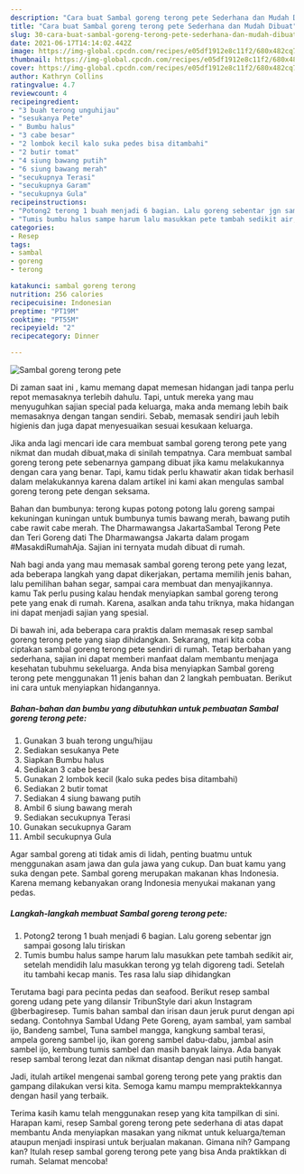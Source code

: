```yaml
---
description: "Cara buat Sambal goreng terong pete Sederhana dan Mudah Dibuat"
title: "Cara buat Sambal goreng terong pete Sederhana dan Mudah Dibuat"
slug: 30-cara-buat-sambal-goreng-terong-pete-sederhana-dan-mudah-dibuat
date: 2021-06-17T14:14:02.442Z
image: https://img-global.cpcdn.com/recipes/e05df1912e8c11f2/680x482cq70/sambal-goreng-terong-pete-foto-resep-utama.jpg
thumbnail: https://img-global.cpcdn.com/recipes/e05df1912e8c11f2/680x482cq70/sambal-goreng-terong-pete-foto-resep-utama.jpg
cover: https://img-global.cpcdn.com/recipes/e05df1912e8c11f2/680x482cq70/sambal-goreng-terong-pete-foto-resep-utama.jpg
author: Kathryn Collins
ratingvalue: 4.7
reviewcount: 4
recipeingredient:
- "3 buah terong unguhijau"
- "sesukanya Pete"
- " Bumbu halus"
- "3 cabe besar"
- "2 lombok kecil kalo suka pedes bisa ditambahi"
- "2 butir tomat"
- "4 siung bawang putih"
- "6 siung bawang merah"
- "secukupnya Terasi"
- "secukupnya Garam"
- "secukupnya Gula"
recipeinstructions:
- "Potong2 terong 1 buah menjadi 6 bagian. Lalu goreng sebentar jgn sampai gosong lalu tiriskan"
- "Tumis bumbu halus sampe harum lalu masukkan pete tambah sedikit air, setelah mendidih lalu masukkan terong yg telah digoreng tadi. Setelah itu tambahi kecap manis. Tes rasa lalu siap dihidangkan"
categories:
- Resep
tags:
- sambal
- goreng
- terong

katakunci: sambal goreng terong 
nutrition: 256 calories
recipecuisine: Indonesian
preptime: "PT19M"
cooktime: "PT55M"
recipeyield: "2"
recipecategory: Dinner

---
```



![Sambal goreng terong pete](https://img-global.cpcdn.com/recipes/e05df1912e8c11f2/680x482cq70/sambal-goreng-terong-pete-foto-resep-utama.jpg)

Di zaman  saat ini , kamu memang dapat memesan hidangan jadi tanpa perlu repot memasaknya terlebih dahulu. Tapi, untuk mereka yang mau menyuguhkan sajian special pada keluarga, maka anda memang lebih baik memasaknya dengan tangan sendiri. Sebab, memasak sendiri jauh lebih higienis dan juga dapat menyesuaikan sesuai kesukaan keluarga.

Jika anda lagi mencari ide cara membuat sambal goreng terong pete yang nikmat dan mudah dibuat,maka di sinilah tempatnya. Cara membuat sambal goreng terong pete  sebenarnya gampang dibuat jika kamu melakukannya dengan cara yang benar. Tapi, kamu tidak perlu khawatir akan tidak berhasil dalam melakukannya 
karena dalam artikel ini kami akan mengulas sambal goreng terong pete dengan seksama.  

Bahan dan bumbunya: terong kupas potong potong lalu goreng sampai kekuningan kuningan untuk bumbunya tumis bawang merah, bawang putih cabe rawit cabe merah. The Dharmawangsa JakartaSambal Terong Pete dan Teri Goreng dati The Dharmawangsa Jakarta dalam progam #MasakdiRumahAja. Sajian ini ternyata mudah dibuat di rumah.

Nah bagi anda yang mau memasak sambal goreng terong pete yang lezat, ada beberapa langkah yang dapat dikerjakan, pertama memilih jenis bahan, lalu pemilihan bahan segar, sampai cara membuat dan menyajikannya. kamu Tak perlu pusing kalau hendak menyiapkan sambal goreng terong pete yang enak di rumah. Karena, asalkan anda  tahu triknya, maka hidangan ini dapat menjadi sajian yang spesial.

Di bawah ini, ada beberapa cara praktis  dalam memasak resep sambal goreng terong pete yang siap dihidangkan. Sekarang, mari kita coba ciptakan sambal goreng terong pete sendiri di rumah. Tetap berbahan yang sederhana, sajian ini dapat memberi manfaat dalam membantu menjaga kesehatan tubuhmu sekeluarga. Anda bisa menyiapkan Sambal goreng terong pete menggunakan 11 jenis bahan dan 2 langkah pembuatan. Berikut ini cara untuk menyiapkan hidangannya.

<!--inarticleads1-->

##### Bahan-bahan dan bumbu yang dibutuhkan untuk pembuatan Sambal goreng terong pete:

1. Gunakan 3 buah terong ungu/hijau
1. Sediakan sesukanya Pete
1. Siapkan  Bumbu halus
1. Sediakan 3 cabe besar
1. Gunakan 2 lombok kecil (kalo suka pedes bisa ditambahi)
1. Sediakan 2 butir tomat
1. Sediakan 4 siung bawang putih
1. Ambil 6 siung bawang merah
1. Sediakan secukupnya Terasi
1. Gunakan secukupnya Garam
1. Ambil secukupnya Gula


Agar sambal goreng ati tidak amis di lidah, penting buatmu untuk menggunakan asam jawa dan gula jawa yang cukup. Dan buat kamu yang suka dengan pete. Sambal goreng merupakan makanan khas Indonesia. Karena memang kebanyakan orang Indonesia menyukai makanan yang pedas. 

<!--inarticleads2-->

##### Langkah-langkah membuat Sambal goreng terong pete:

1. Potong2 terong 1 buah menjadi 6 bagian. Lalu goreng sebentar jgn sampai gosong lalu tiriskan
1. Tumis bumbu halus sampe harum lalu masukkan pete tambah sedikit air, setelah mendidih lalu masukkan terong yg telah digoreng tadi. Setelah itu tambahi kecap manis. Tes rasa lalu siap dihidangkan


Terutama bagi para pecinta pedas dan seafood. Berikut resep sambal goreng udang pete yang dilansir TribunStyle dari akun Instagram @berbagiresep. Tumis bahan sambal dan irisan daun jeruk purut dengan api sedang. Contohnya Sambal Udang Pete Goreng, ayam sambal, yam sambal ijo, Bandeng sambel, Tuna sambel mangga, kangkung sambal terasi, ampela goreng sambel ijo, ikan goreng sambel dabu-dabu, jambal asin sambel ijo, kembung tumis sambel dan masih banyak lainya. Ada banyak resep sambal terong lezat dan nikmat disantap dengan nasi putih hangat. 

Jadi, itulah artikel mengenai  sambal goreng terong pete  yang praktis dan gampang dilakukan versi kita. Semoga kamu mampu mempraktekkannya dengan hasil yang terbaik. 

Terima kasih kamu telah menggunakan resep yang kita tampilkan di sini. Harapan kami, resep  Sambal goreng terong pete sederhana di atas dapat membantu Anda menyiapkan masakan yang nikmat untuk keluarga/teman ataupun menjadi inspirasi untuk berjualan makanan. Gimana nih? Gampang kan? Itulah resep sambal goreng terong pete yang bisa Anda praktikkan di rumah. Selamat mencoba!

